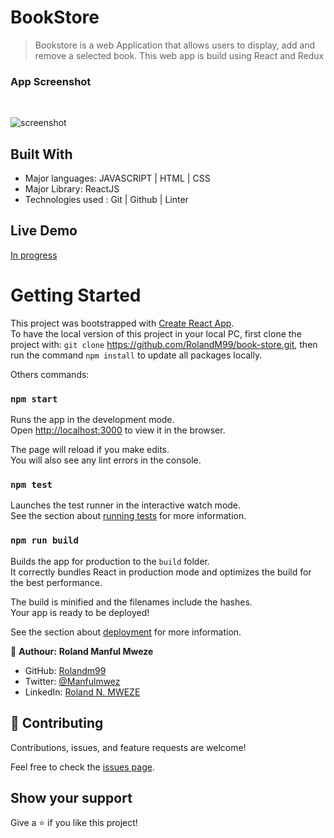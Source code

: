 # BookStore

> Bookstore is a web Application that allows users to display, add and remove a selected book. This web app is build using React and Redux

### App Screenshot 
<br>

![screenshot]()

## Built With

- Major languages: JAVASCRIPT | HTML | CSS 
- Major Library: ReactJS
- Technologies used : Git | Github | Linter 

## Live Demo

[In progress]()

# Getting Started

This project was bootstrapped with [Create React App](https://github.com/facebook/create-react-app).<br>
To have the local version of this project in your local PC, first clone the project with: `git clone` https://github.com/RolandM99/book-store.git,
then run the command `npm install` to update all packages locally.

Others commands:

### `npm start`

Runs the app in the development mode.\
Open [http://localhost:3000](http://localhost:3000) to view it in the browser.

The page will reload if you make edits.\
You will also see any lint errors in the console.

### `npm test`

Launches the test runner in the interactive watch mode.\
See the section about [running tests](https://facebook.github.io/create-react-app/docs/running-tests) for more information.

### `npm run build`

Builds the app for production to the `build` folder.\
It correctly bundles React in production mode and optimizes the build for the best performance.

The build is minified and the filenames include the hashes.\
Your app is ready to be deployed!

See the section about [deployment](https://facebook.github.io/create-react-app/docs/deployment) for more information.

👤 **Authour:** **Roland Manful Mweze**

- GitHub: [Rolandm99](https://github.com/RolandM99)
- Twitter: [@Manfulmwez](https://twitter.com/ManfulMwez)
- LinkedIn: [Roland N. MWEZE](https://www.linkedin.com/in/roland-n-mweze-8b1045189/)

## 🤝 Contributing

Contributions, issues, and feature requests are welcome!

Feel free to check the [issues page](../../issues/).

## Show your support

Give a ⭐️ if you like this project!